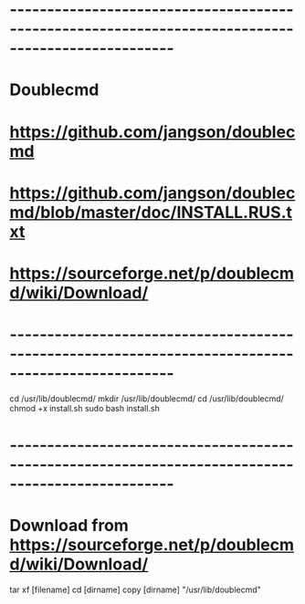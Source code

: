 # --------------------------------------------------------------------------------------------------
# Doublecmd
# https://github.com/jangson/doublecmd
# https://github.com/jangson/doublecmd/blob/master/doc/INSTALL.RUS.txt
# https://sourceforge.net/p/doublecmd/wiki/Download/
# --------------------------------------------------------------------------------------------------
cd /usr/lib/doublecmd/
mkdir /usr/lib/doublecmd/
cd /usr/lib/doublecmd/
chmod +x install.sh
sudo bash install.sh
# --------------------------------------------------------------------------------------------------
# Download from https://sourceforge.net/p/doublecmd/wiki/Download/
tar xf [filename]
cd [dirname]
copy [dirname] "/usr/lib/doublecmd"

